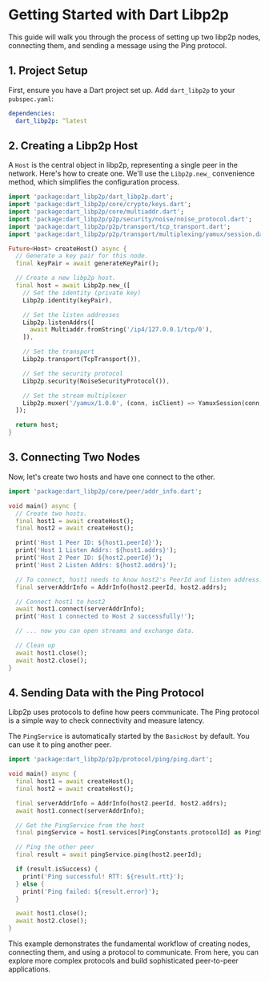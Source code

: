 # Getting Started with Dart Libp2p

This guide will walk you through the process of setting up two libp2p nodes, connecting them, and sending a message using the Ping protocol.

## 1. Project Setup

First, ensure you have a Dart project set up. Add `dart_libp2p` to your `pubspec.yaml`:

```yaml
dependencies:
  dart_libp2p: ^latest
```

## 2. Creating a Libp2p Host

A `Host` is the central object in libp2p, representing a single peer in the network. Here's how to create one. We'll use the `Libp2p.new_` convenience method, which simplifies the configuration process.

```dart
import 'package:dart_libp2p/dart_libp2p.dart';
import 'package:dart_libp2p/core/crypto/keys.dart';
import 'package:dart_libp2p/core/multiaddr.dart';
import 'package:dart_libp2p/p2p/security/noise/noise_protocol.dart';
import 'package:dart_libp2p/p2p/transport/tcp_transport.dart';
import 'package:dart_libp2p/p2p/transport/multiplexing/yamux/session.dart';

Future<Host> createHost() async {
  // Generate a key pair for this node.
  final keyPair = await generateKeyPair();

  // Create a new libp2p host.
  final host = await Libp2p.new_([
    // Set the identity (private key)
    Libp2p.identity(keyPair),

    // Set the listen addresses
    Libp2p.listenAddrs([
      await Multiaddr.fromString('/ip4/127.0.0.1/tcp/0'),
    ]),

    // Set the transport
    Libp2p.transport(TcpTransport()),

    // Set the security protocol
    Libp2p.security(NoiseSecurityProtocol()),

    // Set the stream multiplexer
    Libp2p.muxer('/yamux/1.0.0', (conn, isClient) => YamuxSession(conn, MultiplexerConfig(), isClient)),
  ]);

  return host;
}
```

## 3. Connecting Two Nodes

Now, let's create two hosts and have one connect to the other.

```dart
import 'package:dart_libp2p/core/peer/addr_info.dart';

void main() async {
  // Create two hosts.
  final host1 = await createHost();
  final host2 = await createHost();

  print('Host 1 Peer ID: ${host1.peerId}');
  print('Host 1 Listen Addrs: ${host1.addrs}');
  print('Host 2 Peer ID: ${host2.peerId}');
  print('Host 2 Listen Addrs: ${host2.addrs}');

  // To connect, host1 needs to know host2's PeerId and listen address.
  final serverAddrInfo = AddrInfo(host2.peerId, host2.addrs);

  // Connect host1 to host2
  await host1.connect(serverAddrInfo);
  print('Host 1 connected to Host 2 successfully!');

  // ... now you can open streams and exchange data.

  // Clean up
  await host1.close();
  await host2.close();
}
```

## 4. Sending Data with the Ping Protocol

Libp2p uses protocols to define how peers communicate. The Ping protocol is a simple way to check connectivity and measure latency.

The `PingService` is automatically started by the `BasicHost` by default. You can use it to ping another peer.

```dart
import 'package:dart_libp2p/p2p/protocol/ping/ping.dart';

void main() async {
  final host1 = await createHost();
  final host2 = await createHost();

  final serverAddrInfo = AddrInfo(host2.peerId, host2.addrs);
  await host1.connect(serverAddrInfo);

  // Get the PingService from the host
  final pingService = host1.services[PingConstants.protocolId] as PingService;

  // Ping the other peer
  final result = await pingService.ping(host2.peerId);

  if (result.isSuccess) {
    print('Ping successful! RTT: ${result.rtt}');
  } else {
    print('Ping failed: ${result.error}');
  }

  await host1.close();
  await host2.close();
}
```

This example demonstrates the fundamental workflow of creating nodes, connecting them, and using a protocol to communicate. From here, you can explore more complex protocols and build sophisticated peer-to-peer applications.
